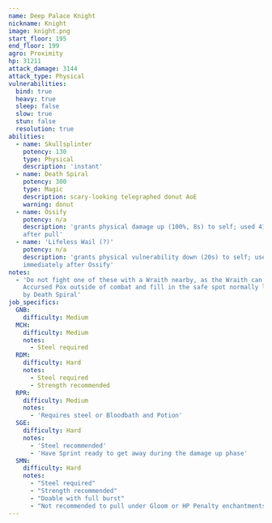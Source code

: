 ```yaml
---
name: Deep Palace Knight
nickname: Knight
image: knight.png
start_floor: 195
end_floor: 199
agro: Proximity
hp: 31211
attack_damage: 3144
attack_type: Physical
vulnerabilities:
  bind: true
  heavy: true
  sleep: false
  slow: true
  stun: false
  resolution: true
abilities:
  - name: Skullsplinter
    potency: 130
    type: Physical
    description: 'instant'
  - name: Death Spiral
    potency: 300
    type: Magic
    description: scary-looking telegraphed donut AoE
    warning: donut
  - name: Ossify
    potency: n/a
    description: 'grants physical damage up (100%, 8s) to self; used 41 seconds
    after pull'
  - name: 'Lifeless Wail (?)'
    potency: n/a
    description: 'grants physical vulnerability down (20s) to self; used
    immediately after Ossify'
notes:
  - 'Do not fight one of these with a Wraith nearby, as the Wraith can cast
    Accursed Pox outside of combat and fill in the safe spot normally left
    by Death Spiral'
job_specifics:
  GNB:
    difficulty: Medium
  MCH:
    difficulty: Medium
    notes:
      - Steel required
  RDM:
    difficulty: Hard
    notes:
      - Steel required
      - Strength recommended
  RPR:
    difficulty: Medium
    notes:
      - 'Requires steel or Bloodbath and Potion'
  SGE:
    difficulty: Hard
    notes:
      - 'Steel recommended'
      - 'Have Sprint ready to get away during the damage up phase'
  SMN:
    difficulty: Hard
    notes:
      - "Steel required"
      - "Strength recommended"
      - "Doable with full burst"
      - "Not recommended to pull under Gloom or HP Penalty enchantments"
---
```

